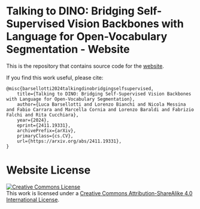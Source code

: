 # Talking to DINO: Bridging Self-Supervised Vision Backbones with Language for Open-Vocabulary Segmentation - Website

This is the repository that contains source code for the [website](https://lorebianchi98.github.io/Talk2DINO/).

If you find this work useful, please cite:
```
@misc{barsellotti2024talkingdinobridgingselfsupervised,
    title={Talking to DINO: Bridging Self-Supervised Vision Backbones with Language for Open-Vocabulary Segmentation}, 
    author={Luca Barsellotti and Lorenzo Bianchi and Nicola Messina and Fabio Carrara and Marcella Cornia and Lorenzo Baraldi and Fabrizio Falchi and Rita Cucchiara},
    year={2024},
    eprint={2411.19331},
    archivePrefix={arXiv},
    primaryClass={cs.CV},
    url={https://arxiv.org/abs/2411.19331}, 
}
```

# Website License
<a rel="license" href="http://creativecommons.org/licenses/by-sa/4.0/"><img alt="Creative Commons License" style="border-width:0" src="https://i.creativecommons.org/l/by-sa/4.0/88x31.png" /></a><br />This work is licensed under a <a rel="license" href="http://creativecommons.org/licenses/by-sa/4.0/">Creative Commons Attribution-ShareAlike 4.0 International License</a>.
